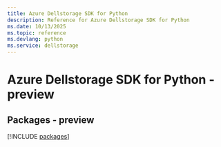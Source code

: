 ```yaml
---
title: Azure Dellstorage SDK for Python
description: Reference for Azure Dellstorage SDK for Python
ms.date: 10/13/2025
ms.topic: reference
ms.devlang: python
ms.service: dellstorage
---
```

# Azure Dellstorage SDK for Python - preview
## Packages - preview
[!INCLUDE [packages](dellstorage-index.md)]